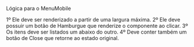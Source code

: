 Lógica para o MenuMobile

1º Ele deve ser renderizado a partir de uma largura máxima.
2º Ele deve possuir um botão de Hamburgue que renderize o componente ao clicar.
3º Os itens deve ser listados um abaixo do outro.
4º Deve conter também um botão de Close que retorne ao estado original.